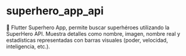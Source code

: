 # superhero_app_api
📱 Flutter Superhero App,  permite buscar superhéroes utilizando la SuperHero API. Muestra detalles como nombre, imagen, nombre real y estadísticas representadas con barras visuales (poder, velocidad, inteligencia, etc.).
